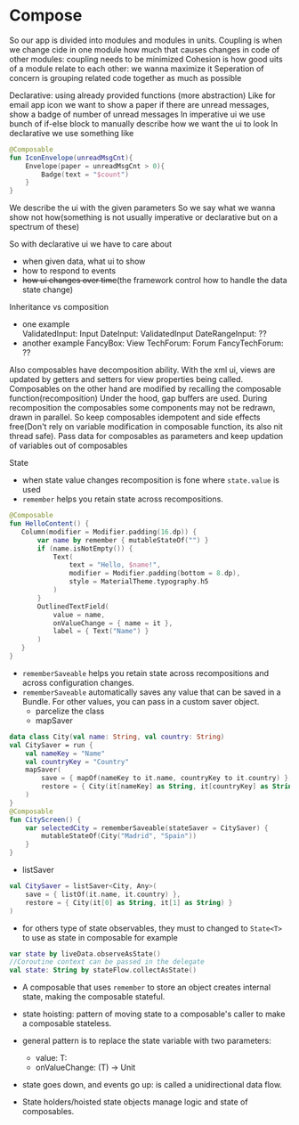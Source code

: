 # Compose
So our app is divided into modules and modules in units.
Coupling is when we change cide in one module how much that causes changes in code of other modules: coupling needs to be minimized
Cohesion is how good uits of a module relate to each other: we wanna maximize it
Seperation of concern is grouping related code together as much as possible


Declarative: using already provided functions (more abstraction)
Like for email app icon we want to show a paper if there are unread messages, show a badge of number of unread messages
In imperative ui we use bunch of if-else block to manually describe how we want the ui to look
In declarative we use something like
```kotlin
@Composable
fun IconEnvelope(unreadMsgCnt){
    Envelope(paper = unreadMsgCnt > 0){
        Badge(text = "$count")
    }
}
```
We describe the ui with the given parameters
So we say what we wanna show not how(something is not usually imperative  or declarative but on a spectrum of these)

So with declarative ui we have to care about
  - when given data, what ui to show
  - how to respond to events
  - ~~how ui changes over time~~(the framework control how to handle the data state change)

Inheritance vs composition
  - one example  
ValidatedInput: Input
DateInput: ValidatedInput
DateRangeInput: ??
  - another example
FancyBox: View
TechForum: Forum
FancyTechForum: ??

Also composables have decomposition ability.
With the xml ui, views are updated by getters and setters for view properties being called. Composables on the other hand are modified by recalling the composable function(recomposition)
Under the hood, gap buffers are used. During recomposition the composables some components may not be redrawn, drawn in parallel. 
So keep composables idempotent and side effects free(Don't rely on variable modification in composable function, its also nit thread safe).
Pass data for composables as parameters and keep updation of variables out of composables



State
  - when state value changes recomposition is fone where  `state.value` is used
- `remember` helps you retain state across recompositions.
```kotlin
@Composable
fun HelloContent() {
   Column(modifier = Modifier.padding(16.dp)) {
       var name by remember { mutableStateOf("") }
       if (name.isNotEmpty()) {
           Text(
               text = "Hello, $name!",
               modifier = Modifier.padding(bottom = 8.dp),
               style = MaterialTheme.typography.h5
           )
       }
       OutlinedTextField(
           value = name,
           onValueChange = { name = it },
           label = { Text("Name") }
       )
   }
}
```
- `rememberSaveable` helps you retain state across recompositions and across configuration changes. 
- `rememberSaveable` automatically saves any value that can be saved in a Bundle. For other values, you can pass in a custom saver object.
  - parcelize the class
  - mapSaver
```kotlin
data class City(val name: String, val country: String)
val CitySaver = run {
    val nameKey = "Name"
    val countryKey = "Country"
    mapSaver(
        save = { mapOf(nameKey to it.name, countryKey to it.country) },
        restore = { City(it[nameKey] as String, it[countryKey] as String) }
    )
}
@Composable
fun CityScreen() {
    var selectedCity = rememberSaveable(stateSaver = CitySaver) {
        mutableStateOf(City("Madrid", "Spain"))
    }
}
```
  - listSaver
```kotlin
val CitySaver = listSaver<City, Any>(
    save = { listOf(it.name, it.country) },
    restore = { City(it[0] as String, it[1] as String) }
)
```


  - for others type of state observables, they must to changed to `State<T>` to use as state in composable for example
```kotlin
var state by liveData.observeAsState()
//Coroutine context can be passed in the delegate
val state: String by stateFlow.collectAsState()
```

  - A composable that uses `remember` to store an object creates internal state, making the composable stateful. 
  - state hoisting: pattern of moving state to a composable's caller to make a composable stateless. 
  - general pattern is to replace the state variable with two parameters:
      - value: T:
      - onValueChange: (T) -> Unit
  - state goes down, and events go up: is called a unidirectional data flow.

  - State holders/hoisted state objects manage logic and state of composables.
